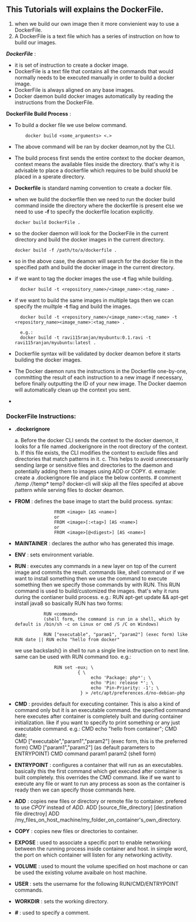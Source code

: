 ## This Tutorials will explains the DockerFile.

1. when we build our own image then it more convienient way to use a DockerFile.
2. A DockerFile is a text file which has a series of instruction on how to build our images.

**_DockerFile_** : 
  - it is set of instruction to create a docker image.
  - DockerFile is a text file that contains all the commands that would normally needs to be executed manually in order to build
    a docker image.
  - DockerFile is always aligned on any base images.
  - Docker daemon build docker images automatically by reading the instructions from the DockerFile.
  
**DockerFile Build Process** :
  - To build a docker file we use below command.
        
            docker build <some_arguments> <.>
  - The above command will be ran by docker deamon,not by the CLI.
  - The build process first sends the entire context to the docker deamon, context means the available files inside the directory. that's why it is advisable to place a dockerfile which requires to be build shuold be placed in a sperate directory.
  - **Dockerfile** is standard naming convention to create a docker file.
  - when we build the dockerfile then we need to run the docker build command inside the directory where the dockerfile is present else we need to use **-f** to specify the dockerfile location explicitly.
    
        docker build DockerFile .
  - so the docker daemon will look for the DockerFile in the current directory and build the docker images in the current directory.
    
        docker build -f /path/to/a/dockerfile .
  - so in the above case, the deamon will search for the docker file in the specified path and build the docker image in the current directory.
  - if we want to tag the docker images the use **-t** flag while building.
  
          docker build -t <repository_name>/<image_name>:<tag_name> .
  - if we want to build the same images in multiple tags then we ccan specify the muiltple **-t** flag and build the images.
      
          docker build -t <repository_name>/<image_name>:<tag_name> -t <repository_name><image_name>:<tag_name> .
         
          e.g.: 
          docker build -t ravi115ranjan/myubuntu:0.1.ravi -t ravi115ranjan/myubuntu:latest .
  - Dockerfile syntax will be validated by docker deamon before it starts building the docker images.
  - The Docker daemon runs the instructions in the Dockerfile one-by-one, committing the result of each instruction to a new image if necessary, before finally outputting the ID of your new image. The Docker daemon will automatically clean up the context you sent.
  -  
### DockerFile Instructions: 
  
   - **.dockerignore**
            
        a. Before the docker CLI sends the context to the docker daemon, it looks for a file named .dockerignore in the root directory of the context.
        b. If this file exists, the CLI modifies the context to exclude files and directories that match patterns in it.
        c.  This helps to avoid unnecessarily sending large or sensitive files and directories to the daemon and potentially adding them to images using ADD or COPY.
        d. exmaple: create a .dockerignore file and place the below contents.
                # comment
                */temp*
                */*/temp*
                temp?
       docker-cli will skip all the files specifed at above pattern while serving files to docker deamon.              
   
   - **FROM** : defines the base image to start the build process.
                syntax: 
                      
                        FROM <image> [AS <name>]
                        or
                        FROM <image>[:<tag>] [AS <name>]
                        or
                        FROM <image>[@<digest>] [AS <name>]
                                                  
   
   - **MAINTAINER** : declares the author who has generated this image.
   
   - **ENV** : sets environment variable.
   
   - **RUN** : executes any commands in a new layer on top of the current image and commits the result.
               commands like, shell command or if we want to install something then we use the command to execute something then
               we specify those commands by with RUN.
               This RUN command is used to build/customized the images. that's why it runs during the contianer build process.
               e.g.: RUN apt-get update && apt-get install java8
               so basically RUN has two forms: 
                                    
                    RUN <command> 
                    (shell form, the command is run in a shell, which by default is /bin/sh -c on Linux or cmd /S /C on Windows)
                    
                    RUN ["executable", "param1", "param2"] (exec form) like RUN date || RUN echo "hello from docker"
         
       we use backslash(\) in shell to run a single line instruction on to next line. same can be used with RUN command too.
                e.g.: 
                  
                        RUN set -eux; \
                                 { \
                                      echo 'Package: php*'; \
                                      echo 'Pin: release *'; \
                                      echo 'Pin-Priority: -1'; \
                                  } > /etc/apt/preferences.d/no-debian-php

   - **CMD** : provides default for executing container.
               This is also a kind of command only but it is an executable command.
               the specified command here executes after container is completely built and during container initialization.
               like if you want to specify to print something or any just executable command.
               e.g.: CMD echo "hello from container";
                     CMD date;                                
    CMD ["executable","param1","param2"] (exec form, this is the preferred form)
    CMD ["param1","param2"] (as default parameters to ENTRYPOINT)
    CMD command param1 param2 (shell form)

   - **ENTRYPOINT** : configures a container that will run as an executables.
                      basically this the first command which get executed after container is built completely.
                      this overrides the CMD command.
                      like if we want to execute any file or want to run any process as soon as the container is ready then
                      we can specify those commands here.
   
   - **ADD** : copies new files or directory or remote file to container.
               prefered to use _CPOY_ instead of _ADD_.
               ADD [source_file_directory] [destination file directroy]
               ADD /my_files_on_host_machine/my_folder_on_container's_own_directory.
               
   - **COPY** : copies new files or directories to container.
                  
   - **EXPOSE** : used to associate a specific port to enable networking between the running process inside container and host.
                  in simple word, the port on which container will listen for any networking activity.
                  
   
   - **VOLUME** : used to mount the volume specified on host machone or can be used the existing volume avaibale on host machine.
   
   - **USER** : sets the username for the following RUN/CMD/ENTRYPOINT commands.
   
   - **WORKDIR** : sets the working directory.
   
   - **_#_** : used to specify a comment.
   
   
   
   
